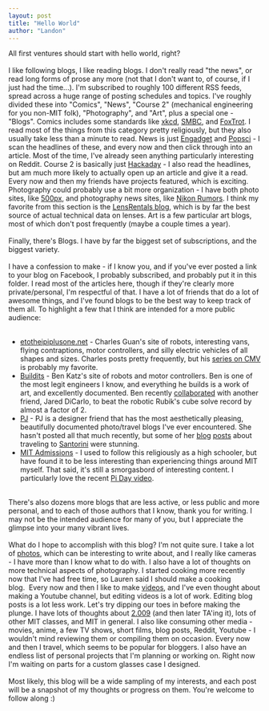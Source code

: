 ```yaml
---
layout: post
title: "Hello World"
author: "Landon"
---
```


All first ventures should start with hello world, right?<br />
<br />
I like following blogs, I like reading blogs. I don't really read "the news", or read long forms of prose any more (not that I don't want to, of course, if I just had the time...). I'm subscribed to roughly 100 different RSS feeds, spread across a huge range of posting schedules and topics. I've roughly divided these into "Comics", "News", "Course 2" (mechanical engineering for you non-MIT folk), "Photography", and "Art", plus a special one - "Blogs". Comics includes some standards like <a href="https://xkcd.com/">xkcd</a>, <a href="https://www.smbc-comics.com/">SMBC</a>, and <a href="http://www.gocomics.com/foxtrot">FoxTrot</a>. I read most of the things from this category pretty religiously, but they also usually take less than a minute to read. News is just <a href="https://www.engadget.com/">Engadget</a> and <a href="https://www.popsci.com/">Popsci</a> - I scan the headlines of these, and every now and then click through into an article. Most of the time, I've already seen anything particularly interesting on Reddit. Course 2 is basically just <a href="https://hackaday.com/">Hackaday</a> - I also read the headlines, but am much more likely to actually open up an article and give it a read. Every now and then my friends have projects featured, which is exciting. Photography could probably use a bit more organization - I have both photo sites, like <a href="https://500px.com/editors">500px</a>, and photography news sites, like <a href="https://500px.com/editors">Nikon Rumors</a>. I think my favorite from this section is the <a href="https://www.lensrentals.com/blog/">LensRentals blog</a>, which is by far the best source of actual technical data on lenses. Art is a few particular art blogs, most of which don't post frequently (maybe a couple times a year).<br />
<br />
Finally, there's Blogs. I have by far the biggest set of subscriptions, and the biggest variety.<br />
<br />
I have a confession to make - if I know you, and if you've ever posted a link to your blog on Facebook, I probably subscribed, and probably put it in this folder. I read most of the articles here, though if they're clearly more private/personal, I'm respectful of that. I have a lot of friends that do a lot of awesome things, and I've found blogs to be the best way to keep track of them all. To highlight a few that I think are intended for a more public audience:<br />
<br />
<ul>
<li><a href="http://etotheipiplusone.net/">etotheipiplusone.net</a> - Charles Guan's site of robots, interesting vans, flying contraptions, motor controllers, and silly electric vehicles of all shapes and sizes. Charles posts pretty frequently, but his <a href="http://www.etotheipiplusone.net/?cat=112">series on CMV</a> is probably my favorite.</li>
<li><a href="http://build-its-inprogress.blogspot.com/">Buildits</a> - Ben Katz's site of robots and motor controllers. Ben is one of the most legit engineers I know, and everything he builds is a work of art, and excellently documented. Ben recently <a href="http://build-its-inprogress.blogspot.com/2018/03/the-rubiks-contraption.html">collaborated</a> with another friend, Jared DiCarlo, to beat the robotic Rubik's cube solve record by almost a factor of 2.</li>
<li><a href="https://www.pudjeeb.me/blog/">PJ</a> - PJ is a designer friend that has the most aesthetically pleasing, beautifully documented photo/travel blogs I've ever encountered. She hasn't posted all that much recently, but some of her <a href="https://www.pudjeeb.me/blog/2016/8/17/santorini-spectacle-part-i">blog</a> <a href="https://www.pudjeeb.me/blog/2016/8/22/santorini-spectacle-part-ii">posts</a> about traveling to <a href="https://www.pudjeeb.me/blog/2016/8/24/a-kirini-tale">Santorini</a> were stunning.</li>
<li><a href="http://mitadmissions.org/">MIT Admissions</a> - I used to follow this religiously as a high schooler, but have found it to be less interesting than experiencing things around MIT myself. That said, it's still a smorgasbord of interesting content. I particularly love the recent <a href="https://www.youtube.com/watch?v=IldZGkOA0VI">Pi Day video</a>.</li>
</ul>
<br />
There's also dozens more blogs that are less active, or less public and more personal, and to each of those authors that I know, thank you for writing. I may not be the intended audience for many of you, but I appreciate the glimpse into your many vibrant lives.<br />
<br />
What do I hope to accomplish with this blog? I'm not quite sure. I take a lot of <a href="https://www.facebook.com/landon1239/photos_albums">photos</a>, which can be interesting to write about, and I really like cameras - I have more than I know what to do with. I also have a lot of thoughts on more technical aspects of photography. I started cooking more recently now that I've had free time, so Lauren said I should make a cooking blog.&nbsp;&nbsp;Every now and then I like to make <a href="https://vimeo.com/247183239">videos</a>, and I've even thought about making a Youtube channel, but editing videos is a lot of work. Editing blog posts is a lot less work. Let's try dipping our toes in before making the plunge. I have lots of thoughts about <a href="http://web.mit.edu/2.009/www/gallery.html">2.009</a> (and then later TA'ing it), lots of other MIT classes, and MIT in general. I also like consuming other media - movies, anime, a few TV shows, short films, blog posts, Reddit, Youtube - I wouldn't mind reviewing them or compiling them on occasion. Every now and then I travel, which seems to be popular for bloggers. I also have an endless list of personal projects that I'm planning or working on. Right now I'm waiting on parts for a custom glasses case I designed.<br />
<br />
Most likely, this blog will be a wide sampling of my interests, and each post will be a snapshot of my thoughts or progress on them. You're welcome to follow along :)
